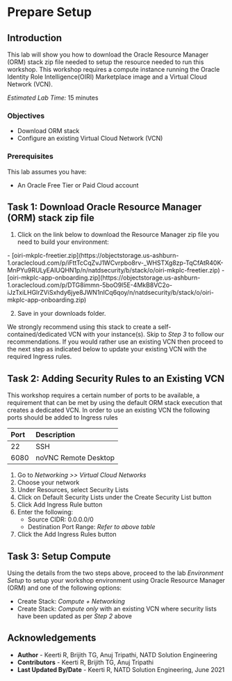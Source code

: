 # Prepare Setup

## Introduction
This lab will show you how to download the Oracle Resource Manager (ORM) stack zip file needed to setup the resource needed to run this workshop. This workshop requires a compute instance running the Oracle Identity Role Intelligence(OIRI) Marketplace image and a Virtual Cloud Network (VCN).

*Estimated Lab Time:* 15 minutes

### Objectives
-   Download ORM stack
-   Configure an existing Virtual Cloud Network (VCN)

### Prerequisites
This lab assumes you have:
- An Oracle Free Tier or Paid Cloud account

## Task 1: Download Oracle Resource Manager (ORM) stack zip file
1.  Click on the link below to download the Resource Manager zip file you need to build your environment:

<if type="default">
    - [oiri-mkplc-freetier.zip](https://objectstorage.us-ashburn-1.oraclecloud.com/p/iFttTcCqZvJ1WCvrpbo8rv-_WHSTXg8zp-TqCfAtR40K-MnPYu9RULyEAlUQHN1p/n/natdsecurity/b/stack/o/oiri-mkplc-freetier.zip)
</if>
<if type="app-onboarding">
    - [oiri-mkplc-app-onboarding.zip](https://objectstorage.us-ashburn-1.oraclecloud.com/p/DTG8immn-5boO9l5E-4MkB8VC2o-iJzTxiLHGlrZViSxhdy6jye8JWN1nICq6qoy/n/natdsecurity/b/stack/o/oiri-mkplc-app-onboarding.zip)
</if>

2.  Save in your downloads folder.

We strongly recommend using this stack to create a self-contained/dedicated VCN with your instance(s). Skip to *Step 3* to follow our recommendations. If you would rather use an existing VCN then proceed to the next step as indicated below to update your existing VCN with the required Ingress rules.

## Task 2: Adding Security Rules to an Existing VCN   
This workshop requires a certain number of ports to be available, a requirement that can be met by using the default ORM stack execution that creates a dedicated VCN. In order to use an existing VCN the following ports should be added to Ingress rules

| Port           |Description                            |
| :------------- | :------------------------------------ |
| 22             | SSH                                   |   
| 6080           | noVNC Remote Desktop                  |

1.  Go to *Networking >> Virtual Cloud Networks*
2.  Choose your network
3.  Under Resources, select Security Lists
4.  Click on Default Security Lists under the Create Security List button
5.  Click Add Ingress Rule button
6.  Enter the following:  
    - Source CIDR: 0.0.0.0/0
    - Destination Port Range: *Refer to above table*
7.  Click the Add Ingress Rules button

## Task 3: Setup Compute   
Using the details from the two steps above, proceed to the lab *Environment Setup* to setup your workshop environment using Oracle Resource Manager (ORM) and one of the following options:
-  Create Stack:  *Compute + Networking*
-  Create Stack:  *Compute only* with an existing VCN where security lists have been updated as per *Step 2* above

## Acknowledgements
* **Author** - Keerti R, Brijith TG, Anuj Tripathi, NATD Solution Engineering
* **Contributors** -  Keerti R, Brijith TG, Anuj Tripathi
* **Last Updated By/Date** - Keerti R, NATD Solution Engineering, June 2021
